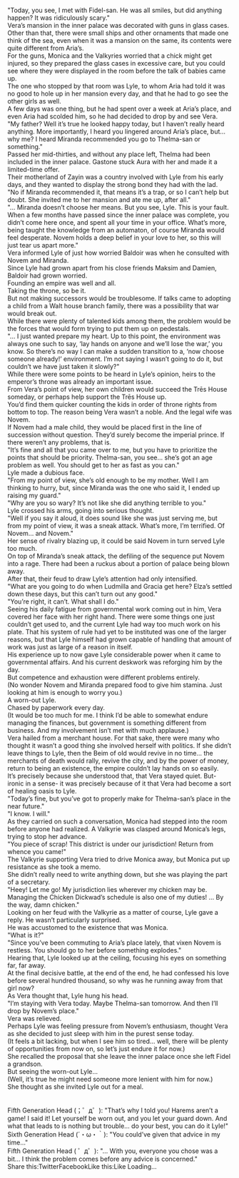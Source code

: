 <br/>
"Today, you see, I met with Fidel-san. He was all smiles, but did anything happen? It was ridiculously scary."<br/>
Vera’s mansion in the inner palace was decorated with guns in glass cases. Other than that, there were small ships and other ornaments that made one think of the sea, even when it was a mansion on the same, its contents were quite different from Aria’s.<br/>
For the guns, Monica and the Valkyries worried that a chick might get injured, so they prepared the glass cases in excessive care, but you could see where they were displayed in the room before the talk of babies came up.<br/>
The one who stopped by that room was Lyle, to whom Aria had told it was no good to hole up in her mansion every day, and that he had to go see the other girls as well.<br/>
A few days was one thing, but he had spent over a week at Aria’s place, and even Aria had scolded him, so he had decided to drop by and see Vera.<br/>
"My father? Well it’s true he looked happy today, but I haven’t really heard anything. More importantly, I heard you lingered around Aria’s place, but… why me? I heard Miranda recommended you go to Thelma-san or something."<br/>
Passed her mid-thirties, and without any place left, Thelma had been included in the inner palace. Gastone stuck Aura with her and made it a limited-time offer.<br/>
Their motherland of Zayin was a country involved with Lyle from his early days, and they wanted to display the strong bond they had with the lad.<br/>
"No if Miranda recommended it, that means it’s a trap, or so I can’t help but doubt. She invited me to her mansion and ate me up, after all."<br/>
"… Miranda doesn’t choose her means. But you see, Lyle. This is your fault. When a few months have passed since the inner palace was complete, you didn’t come here once, and spent all your time in your office. What’s more, being taught the knowledge from an automaton, of course Miranda would feel desperate. Novem holds a deep belief in your love to her, so this will just tear us apart more."<br/>
Vera informed Lyle of just how worried Baldoir was when he consulted with Novem and Miranda.<br/>
Since Lyle had grown apart from his close friends Maksim and Damien, Baldoir had grown worried.<br/>
Founding an empire was well and all.<br/>
Taking the throne, so be it.<br/>
But not making successors would be troublesome. If talks came to adopting a child from a Walt house branch family, there was a possibility that war would break out.<br/>
While there were plenty of talented kids among them, the problem would be the forces that would form trying to put them up on pedestals.<br/>
"… I just wanted prepare my heart. Up to this point, the environment was always one such to say, ‘lay hands on anyone and we’ll lose the war,’ you know. So there’s no way I can make a sudden transition to a, ‘now choose someone already!’ environment. I’m not saying I wasn’t going to do it, but couldn’t we have just taken it slowly?"<br/>
While there were some points to be heard in Lyle’s opinion, heirs to the emperor’s throne was already an important issue.<br/>
From Vera’s point of view, her own children would succeed the Trēs House someday, or perhaps help support the Trēs House up.<br/>
You’d find them quicker counting the kids in order of throne rights from bottom to top. The reason being Vera wasn’t a noble. And the legal wife was Novem.<br/>
If Novem had a male child, they would be placed first in the line of succession without question. They’d surely become the imperial prince. If there weren’t any problems, that is.<br/>
"It’s fine and all that you came over to me, but you have to prioritize the points that should be priority. Thelma-san, you see… she’s got an age problem as well. You should get to her as fast as you can."<br/>
Lyle made a dubious face.<br/>
"From my point of view, she’s old enough to be my mother. Well I am thinking to hurry, but, since Miranda was the one who said it, I ended up raising my guard."<br/>
"Why are you so wary? It’s not like she did anything terrible to you."<br/>
Lyle crossed his arms, going into serious thought.<br/>
"Well if you say it aloud, it does sound like she was just serving me, but from my point of view, it was a sneak attack. What’s more, I’m terrified. Of Novem… and Novem."<br/>
Her sense of rivalry blazing up, it could be said Novem in turn served Lyle too much.<br/>
On top of Miranda’s sneak attack, the defiling of the sequence put Novem into a rage. There had been a ruckus about a portion of palace being blown away.<br/>
After that, their feud to draw Lyle’s attention had only intensified.<br/>
"What are you going to do when Ludmilla and Gracia get here? Elza’s settled down these days, but this can’t turn out any good."<br/>
"You’re right, it can’t. What shall I do."<br/>
Seeing his daily fatigue from governmental work coming out in him, Vera covered her face with her right hand. There were some things one just couldn’t get used to, and the current Lyle had way too much work on his plate. That his system of rule had yet to be instituted was one of the larger reasons, but that Lyle himself had grown capable of handling that amount of work was just as large of a reason in itself.<br/>
His experience up to now gave Lyle considerable power when it came to governmental affairs. And his current deskwork was reforging him by the day.<br/>
But competence and exhaustion were different problems entirely.<br/>
(No wonder Novem and Miranda prepared food to give him stamina. Just looking at him is enough to worry you.)<br/>
A worn-out Lyle.<br/>
Chased by paperwork every day.<br/>
(It would be too much for me. I think I’d be able to somewhat endure managing the finances, but government is something different from business. And my involvement isn’t met with much applause.)<br/>
Vera hailed from a merchant house. For that sake, there were many who thought it wasn’t a good thing she involved herself with politics. If she didn’t leave things to Lyle, then the Beim of old would revive in no time… the merchants of death would rally, revive the city, and by the power of money, return to being an existence, the empire couldn’t lay hands on so easily.<br/>
It’s precisely because she understood that, that Vera stayed quiet. But- ironic in a sense- it was precisely because of it that Vera had become a sort of healing oasis to Lyle.<br/>
"Today’s fine, but you’ve got to properly make for Thelma-san’s place in the near future."<br/>
"I know. I will."<br/>
As they carried on such a conversation, Monica had stepped into the room before anyone had realized. A Valkyrie was clasped around Monica’s legs, trying to stop her advance.<br/>
"You piece of scrap! This district is under our jurisdiction! Return from whence you came!"<br/>
The Valkyrie supporting Vera tried to drive Monica away, but Monica put up resistance as she took a memo.<br/>
She didn’t really need to write anything down, but she was playing the part of a secretary.<br/>
"Heey! Let me go! My jurisdiction lies wherever my chicken may be. Managing the Chicken Dickwad’s schedule is also one of my duties! … By the way, damn chicken."<br/>
Looking on her feud with the Valkyrie as a matter of course, Lyle gave a reply. He wasn’t particularly surprised.<br/>
He was accustomed to the existence that was Monica.<br/>
"What is it?"<br/>
"Since you’ve been commuting to Aria’s place lately, that vixen Novem is restless. You should go to her before something explodes."<br/>
Hearing that, Lyle looked up at the ceiling, focusing his eyes on something far, far away.<br/>
At the final decisive battle, at the end of the end, he had confessed his love before several hundred thousand, so why was he running away from that girl now?<br/>
As Vera thought that, Lyle hung his head.<br/>
"I’m staying with Vera today. Maybe Thelma-san tomorrow. And then I’ll drop by Novem’s place."<br/>
Vera was relieved.<br/>
Perhaps Lyle was feeling pressure from Novem’s enthusiasm, thought Vera as she decided to just sleep with him in the purest sense today.<br/>
(It feels a bit lacking, but when I see him so tired… well, there will be plenty of opportunities from now on, so let’s just endure it for now.)<br/>
She recalled the proposal that she leave the inner palace once she left Fidel a grandson.<br/>
But seeing the worn-out Lyle…<br/>
(Well, it’s true he might need someone more lenient with him for now.)<br/>
She thought as she invited Lyle out for a meal.<br/>
 <br/>
<br/>
Fifth Generation Head (；゜д゜): "That’s why I told you! Harems aren’t a game! I said it! Let yourself be worn out, and you let your guard down. And what that leads to is nothing but trouble… do your best, you can do it Lyle!"<br/>
Sixth Generation Head (´・ω・｀): "You could’ve given that advice in my time…"<br/>
Fifth Generation Head ( ゜д゜): "… With you, everyone you chose was a bit… I think the problem comes before any advice is concerned."<br/>
Share this:TwitterFacebookLike this:Like Loading... <br/>
